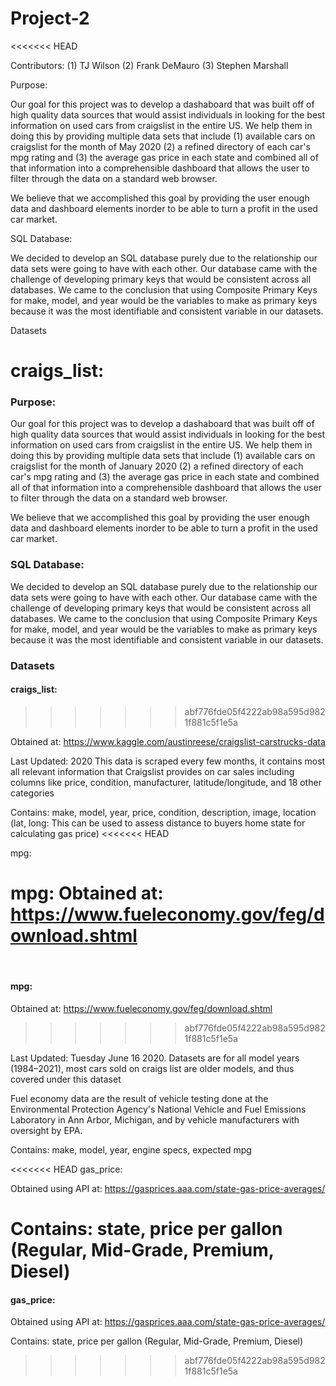 # Project-2
<<<<<<< HEAD


Contributors: 
  (1) TJ Wilson
  (2) Frank DeMauro
  (3) Stephen Marshall


Purpose:

Our goal for this project was to develop a dashaboard that was built off of high quality data sources that would assist individuals in looking for the best information on used cars from craigslist in the entire US. We help them in doing this by providing multiple data sets that include (1) available cars on craigslist for the month of May 2020 (2) a refined directory of each car's mpg rating and (3) the average gas price in each state and combined all of that information into a comprehensible dashboard that allows the user to filter through the data on a standard web browser.

We believe that we accomplished this goal by providing the user enough data and dashboard elements inorder to be able to turn a profit in the used car market.

SQL Database:

We decided to develop an SQL database purely due to the relationship our data sets were going to have with each other. Our database came with the challenge of developing primary keys that would be consistent across all databases. We came to the conclusion that using Composite Primary Keys for make, model, and year would be the variables to make as primary keys because it was the most identifiable and consistent variable in our datasets.

Datasets

craigs_list:
=======

### Purpose:

Our goal for this project was to develop a dashaboard that was built off of high quality data sources that would assist individuals in looking for the best information on used cars from craigslist in the entire US. We help them in doing this by providing multiple data sets that include (1) available cars on craigslist for the month of January 2020 (2) a refined directory of each car's mpg rating and (3) the average gas price in each state and combined all of that information into a comprehensible dashboard that allows the user to filter through the data on a standard web browser.

We believe that we accomplished this goal by providing the user enough data and dashboard elements inorder to be able to turn a profit in the used car market.

### SQL Database:

We decided to develop an SQL database purely due to the relationship our data sets were going to have with each other. Our database came with the challenge of developing primary keys that would be consistent across all databases. We came to the conclusion that using Composite Primary Keys for make, model, and year would be the variables to make as primary keys because it was the most identifiable and consistent variable in our datasets.

### Datasets

#### craigs_list:
>>>>>>> abf776fde05f4222ab98a595d9821f881c5f1e5a

Obtained at: https://www.kaggle.com/austinreese/craigslist-carstrucks-data

Last Updated: 2020 This data is scraped every few months, it contains most all relevant information that Craigslist provides on car sales including columns like price, condition, manufacturer, latitude/longitude, and 18 other categories

Contains: make, model, year, price, condition, description, image, location (lat, long: This can be used to assess distance to buyers home state for calculating gas price)
<<<<<<< HEAD

mpg:

mpg: Obtained at: https://www.fueleconomy.gov/feg/download.shtml
=======
​
#### mpg:

Obtained at: https://www.fueleconomy.gov/feg/download.shtml
>>>>>>> abf776fde05f4222ab98a595d9821f881c5f1e5a

Last Updated: Tuesday June 16 2020. Datasets are for all model years (1984–2021), most cars sold on craigs list are older models, and thus covered under this dataset

Fuel economy data are the result of vehicle testing done at the Environmental Protection Agency's National Vehicle and Fuel Emissions Laboratory in Ann Arbor, Michigan, and by vehicle manufacturers with oversight by EPA.

Contains: make, model, year, engine specs, expected mpg

<<<<<<< HEAD
gas_price:

Obtained using API at: https://gasprices.aaa.com/state-gas-price-averages/

Contains: state, price per gallon (Regular, Mid-Grade, Premium, Diesel)
=======
#### gas_price:

Obtained using API at: https://gasprices.aaa.com/state-gas-price-averages/

Contains: state, price per gallon (Regular, Mid-Grade, Premium, Diesel)
>>>>>>> abf776fde05f4222ab98a595d9821f881c5f1e5a
